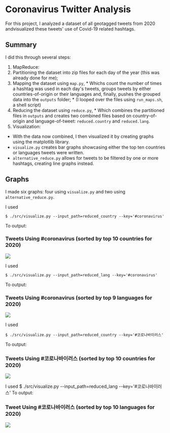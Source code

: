# Coronavirus Twitter Analysis

For this project, I analyzed a dataset of all geotagged tweets from 2020 andvisualized these tweets' use of Covid-19 related hashtags.

## Summary

I did this through several steps:
1. MapReduce:
  1. Partitioning the dataset into zip files for each day of the year (this was already done for me);
  1. Mapping the dataset using `map.py`,
    * Whichs count the number of times a hashtag was used in each day's tweets, groups tweets by either countries-of-origin or their languages and, finally, pushes the grouped data into the `outputs` folder;
    * (I looped over the files using `run_maps.sh`, a shell script)
  1. Reducing the dataset using `reduce.py`,
    * Which combines the partitioned files in `outputs` and creates two combined files based on country-of-origin and language-of-tweet: `reduced.country` and `reduced.lang`.
1. Visualization: 
  * With the data now combined, I then visualized it by creating graphs using the matplotlib library.
  * `visualize.py` creates bar graphs showcasing either the top ten countries or languages tweets were written.
  * `alternative_reduce.py` allows for tweets to be filtered by one or more hashtags, creating line graphs instead.

## Graphs

I made six graphs: four using `visualize.py` and two using `alternative_reduce.py`.

I used
```
$ ./src/visualize.py --input_path=reduced_country --key='#coronavirus'
```
To output:
### Tweets Using #coronavirus (sorted by top 10 countries for 2020)
<img src=#coronavirus_country.png />

I used
```
$ ./src/visualize.py --input_path=reduced_lang --key='#coronavirus'
```
To output:
### Tweets Using #coronavirus (sorted by top 9 languages for 2020)
<img src=#coronavirus_language.png />

I used
```
$ ./src/visualize.py --input_path=reduced_country --key='#코로나바이러스'
```
To output: 
### Tweets Using #코로나바이러스 (sorted by top 10 countries for 2020)
<img src=#코로나바이러스_country.png />

I used
$ ./src/visualize.py --input_path=reduced_lang --key='#코로나바이러스'
To output:
### Tweet Using #코로나바이러스 (sorted by top 10 languages for 2020)
<img src=#코로나바이러스_language.png />
